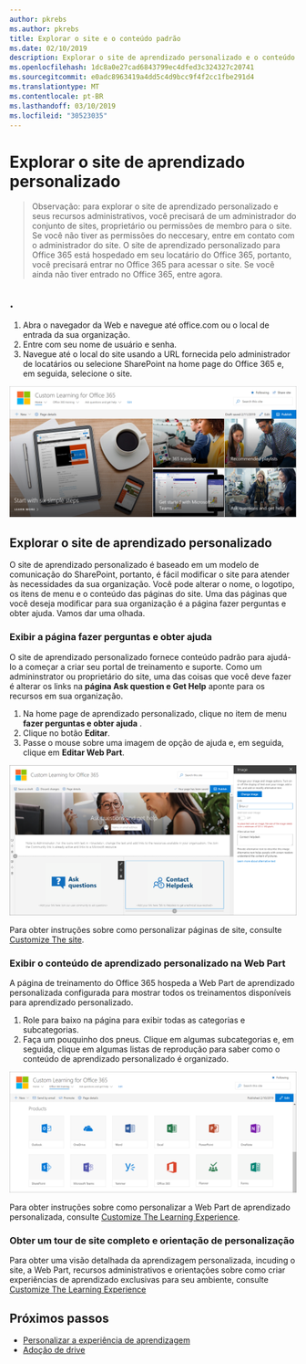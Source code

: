 ```yaml
---
author: pkrebs
ms.author: pkrebs
title: Explorar o site e o conteúdo padrão
ms.date: 02/10/2019
description: Explorar o site de aprendizado personalizado e o conteúdo padrão
ms.openlocfilehash: 1dc8a0e27cad6843799ec4dfed3c324327c20741
ms.sourcegitcommit: e0adc8963419a4dd5c4d9bcc9f4f2cc1fbe291d4
ms.translationtype: MT
ms.contentlocale: pt-BR
ms.lasthandoff: 03/10/2019
ms.locfileid: "30523035"
---
```

# <a name="explore-the-custom-learning-site"></a>Explorar o site de aprendizado personalizado

> Observação: para explorar o site de aprendizado personalizado e seus recursos administrativos, você precisará de um administrador do conjunto de sites, proprietário ou permissões de membro para o site. Se você não tiver as permissões do neccesary, entre em contato com o administrador do site. O site de aprendizado personalizado para Office 365 está hospedado em seu locatário do Office 365, portanto, você precisará entrar no Office 365 para acessar o site. Se você ainda não tiver entrado no Office 365, entre agora. 

## <a name="sign-in-to-office-365"></a>. 

1.  Abra o navegador da Web e navegue até office.com ou o local de entrada da sua organização. 
2.  Entre com seu nome de usuário e senha.
3.  Navegue até o local do site usando a URL fornecida pelo administrador de locatários ou selecione SharePoint na home page do Office 365 e, em seguida, selecione o site. 

![CG-Introducing. png](media/cg-introducing.png)

## <a name="explore-the-custom-learning-site"></a>Explorar o site de aprendizado personalizado

O site de aprendizado personalizado é baseado em um modelo de comunicação do SharePoint, portanto, é fácil modificar o site para atender às necessidades da sua organização. Você pode alterar o nome, o logotipo, os itens de menu e o conteúdo das páginas do site. Uma das páginas que você deseja modificar para sua organização é a página fazer perguntas e obter ajuda. Vamos dar uma olhada.

### <a name="view-the-ask-questions-and-get-help-page"></a>Exibir a página fazer perguntas e obter ajuda

O site de aprendizado personalizado fornece conteúdo padrão para ajudá-lo a começar a criar seu portal de treinamento e suporte. Como um admininstrator ou proprietário do site, uma das coisas que você deve fazer é alterar os links na **página Ask question e Get Help** aponte para os recursos em sua organização. 

1.  Na home page de aprendizado personalizado, clique no item de menu **fazer perguntas e obter ajuda** .
2.  Clique no botão **Editar**.
3.  Passe o mouse sobre uma imagem de opção de ajuda e, em seguida, clique em **Editar Web Part**.

![CG-edithelp. png](media/cg-edithelp.png)

Para obter instruções sobre como personalizar páginas de site, consulte [Customize The site](custom_edithelp.md).

### <a name="view-the-custom-learning-content-in-the-web-part"></a>Exibir o conteúdo de aprendizado personalizado na Web Part
A página de treinamento do Office 365 hospeda a Web Part de aprendizado personalizada configurada para mostrar todos os treinamentos disponíveis para aprendizado personalizado. 

1. Role para baixo na página para exibir todas as categorias e subcategorias.
2. Faça um pouquinho dos pneus. Clique em algumas subcategorias e, em seguida, clique em algumas listas de reprodução para saber como o conteúdo de aprendizado personalizado é organizado. 

![CG-gotoall. png](media/cg-gotoall.png)

Para obter instruções sobre como personalizar a Web Part de aprendizado personalizada, consulte [Customize The Learning Experience](custom_overview.md).

### <a name="get-a-complete-site-tour-and-customization-guidance"></a>Obter um tour de site completo e orientação de personalização
Para obter uma visão detalhada da aprendizagem personalizada, incuding o site, a Web Part, recursos administrativos e orientações sobre como criar experiências de aprendizado exclusivas para seu ambiente, consulte [Customize The Learning Experience](custom_overview.md)

## <a name="next-steps"></a>Próximos passos
- [Personalizar a experiência de aprendizagem](custom_overview.md)
- [Adoção de drive](driveadoption.md) 
